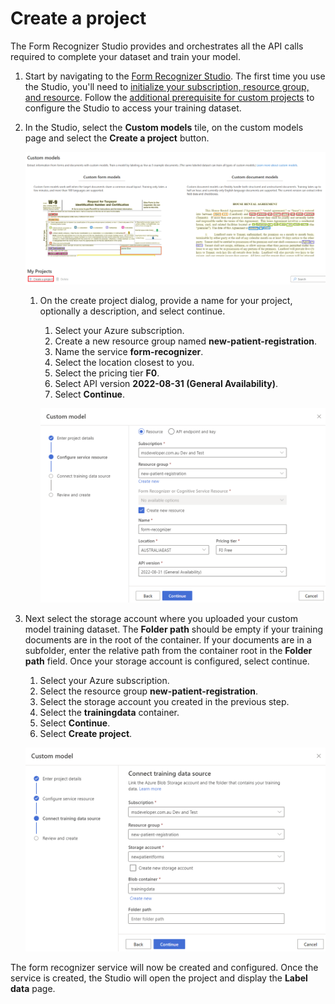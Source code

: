 # Create a project

The Form Recognizer Studio provides and orchestrates all the API calls required to complete your dataset and train your model.

1. Start by navigating to the [Form Recognizer Studio](https://formrecognizer.appliedai.azure.com/studio). The first time you use the Studio, you'll need to [initialize your subscription, resource group, and resource](https://docs.microsoft.com/azure/applied-ai-services/form-recognizer/quickstarts/try-v3-form-recognizer-studio). Follow the [additional prerequisite for custom projects](https://docs.microsoft.com/azure/applied-ai-services/form-recognizer/quickstarts/try-v3-form-recognizer-studio#additional-prerequisites-for-custom-projects) to configure the Studio to access your training dataset.

1. In the Studio, select the **Custom models** tile, on the custom models page and select the **Create a project** button.

    ![The image shows creating a new project](./img/studio-create-project.png)

    1. On the create project dialog, provide a name for your project, optionally a description, and select continue.

        1. Select your Azure subscription.
        1. Create a new resource group named **new-patient-registration**.
        1. Name the service **form-recognizer**.
        1. Select the location closest to you.
        1. Select the pricing tier **F0**.
        1. Select API version **2022-08-31 (General Availability)**.
        1. Select **Continue**.

        ![Select the Form Recognizer resource](./img/create-service-resources.png)

    <!-- Custom neural models models are only available in a few regions. If you plan on training a neural model, please select or create a resource in one of [these supported regions](https://docs.microsoft.com/azure/applied-ai-services/form-recognizer/concept-custom-neural#supported-regions). -->

1. Next select the storage account where you uploaded your custom model training dataset. The **Folder path** should be empty if your training documents are in the root of the container. If your documents are in a subfolder, enter the relative path from the container root in the **Folder path** field. Once your storage account is configured, select continue.

    1. Select your Azure subscription.
    1. Select the resource group **new-patient-registration**.
    1. Select the storage account you created in the previous step.
    1. Select the **trainingdata** container.
    1. Select **Continue**.
    1. Select **Create project**.

    ![Select the storage account](./img/studio-select-storage.png)

The form recognizer service will now be created and configured. Once the service is created, the Studio will open the project and display the **Label data** page.
